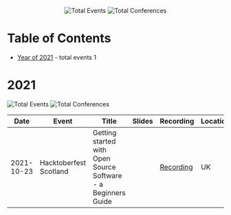 <div align='center'><p><img src="https://img.shields.io/badge/total-1-blue?style=flat-square" alt="Total Events">  <img src="https://img.shields.io/badge/conferences-1-red?style=flat-square" alt="Total Conferences">   </p>
</div>

# Table of Contents

 - [Year of 2021](#2021) - total events 1

# 2021

![Total Events](https://img.shields.io/badge/total-1-blue?style=flat-square)  ![Total Conferences](https://img.shields.io/badge/conferences-1-red?style=flat-square)   


| Date | Event | Title | Slides | Recording | Location | Language |
| ---- | ----- | ----- | ------ | --------- | -------- | -------- |
| 2021-10-23 | Hacktoberfest Scotland | Getting started with Open Source Software - a Beginners Guide |  | [Recording](https://www.youtube.com/watch?v=tKdJmCvOHYU) | UK | English |


